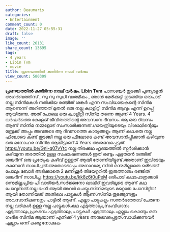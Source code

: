 ```yaml
---
author: Beaumaris
categories:
- Entertainment
comment_count: 0
date: 2022-11-27 05:55:31
draft: false
image: ''
like_count: 26131
share_count: 13695
tags:
- 4 years
- Libin Tvm
- movie
title: പ്രണയത്തിൽ കുതിർന്ന നാല് വർഷം
view_count: 580309
---
```


**പ്രണയത്തിൽ കുതിർന്ന നാല് വർഷം**. **Libin Tvm** പാസഞ്ചർ തുടങ്ങി പുണ്യാളൻ അഗർബത്തിസ് , സു സു സുധി വാത്മീകം , ഞാൻ മേരിക്കുട്ടി തുടങ്ങിയ ഒരുപാട് നല്ല സിനിമകൾ നൽകിയ രഞ്ജിത് ശങ്കർ എന്ന സംവിധായകന്റെ സിനിമ ആണെന്ന് അറിഞ്ഞത് മുതൽ ഒരു നല്ല ക്വാളിറ്റി സിനിമ ആവും എന്ന് ഉറപ്പ് ആയിരുന്നു. അത് പോലെ ഒരു ക്വാളിറ്റി സിനിമ തന്നെ ആണ് 4 Years. 4 വർഷർത്തെ കോളജ് ജീവിതത്തിന്റെ അവസാന ദിവസം. ആ ഒരു ദിവസം ആണ് സിനിമ നമ്മളോട് സംസാരിക്കുന്നത്.ഗായത്രിയുടെയും വിശാലിന്റെയും ബ്രേക്ക് അപ്പും അവരുടെ ആ ദിവസത്തെ കാര്യങ്ങളും ആണ് കഥ.ഒരു നല്ല ഫീലോടെ കണ്ട് തുടങ്ങി നല്ല ഒരു ഫീലോടെ കണ്ട് അവസാനിപ്പിക്കാൻ കഴിയുന്ന ഒരു മനോഹര സിനിമ ആയിട്ടാണ് 4 Years അനുഭവപ്പെട്ടത്. https://youtu.be/Gni-q07vYtc നല്ല തിരക്കഥ ഹൃദയത്തിൽ സ്പർശിക്കാൻ കഴിയുന്ന തരത്തിൽ ഉള്ള സംഭാഷണങ്ങൾ ഇത് രണ്ടും എഴുതാൻ രഞ്ജിത് ശങ്കറിന് ഒരു പ്രത്യേക കഴിവ് ഉള്ളത് ആയി തോന്നിയിട്ടുണ്ട്.അതാണ് ഇവിടേയും കാണാൻ സാധിച്ചത്.അതോടൊപ്പം അനാവശ്യ സീൻ ഒന്നുമില്ലാതെ ഒരിടത്ത് പോലും ബോർ അടിക്കാതെ 2 മണിക്കൂർ തീയേറ്ററിൽ ഇരുത്താനും രഞ്ജിത് ശങ്കറിന് സാധിച്ചു. https://youtu.be/kk8z6t0uPeM ഒരിപാട് കഥാപാത്രങ്ങൾ ഒന്നുമില്ല.പ്രിയ പി വാരിയർ,സർജ്ജനോ ഖാലിദ് ഇവരിലൂടെ ആണ് കഥ പോവുന്നത്.നല്ല ഭംഗി ആയി അവർ ചെയ്തു.സിനിമയുടെ മറ്റൊരു പോസിറ്റീവ് ആയി തോന്നിയത് അതിലെ പാട്ടുകൾ ആണ്.സിനിമ തുടങ്ങുന്നതും അവസാനിക്കുന്നതും പാട്ടിൽ ആണ്. എല്ലാ പാട്ടുകളും സന്തർഭത്തോട് ചേരുന്ന നല്ല വരികൾ ഉള്ള നല്ല പാട്ടുകൾ.കഥ എടുത്താലും,സംവിധാനം എടുത്താലും,പ്രകടനം എടുത്താലും,പാട്ടുകൾ എടുത്താലും എല്ലാം കൊണ്ടും ഒരു ഗംഭീര സിനിമ ആയാണ് എനിക്ക് 4 years അനുഭവപ്പെട്ടത്.സാധിക്കുന്നവർ എല്ലാം ഒന്ന് കണ്ടു നോക്കുക